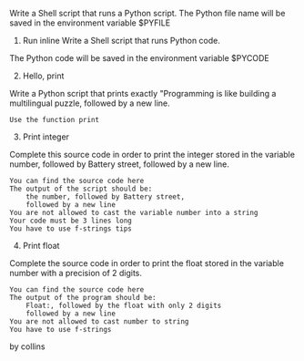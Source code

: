 Write a Shell script that runs a Python script.
The Python file name will be saved in the environment variable $PYFILE

1. Run inline 
Write a Shell script that runs Python code.

The Python code will be saved in the environment variable $PYCODE

2. Hello, print 

Write a Python script that prints exactly "Programming is like building a multilingual puzzle, followed by a new line.

    Use the function print

3. Print integer 

Complete this source code in order to print the integer stored in the variable number, followed by Battery street, followed by a new line.

    You can find the source code here
    The output of the script should be:
        the number, followed by Battery street,
        followed by a new line
    You are not allowed to cast the variable number into a string
    Your code must be 3 lines long
    You have to use f-strings tips

4. Print float 

Complete the source code in order to print the float stored in the variable number with a precision of 2 digits.

    You can find the source code here
    The output of the program should be:
        Float:, followed by the float with only 2 digits
        followed by a new line
    You are not allowed to cast number to string
    You have to use f-strings
 by collins
